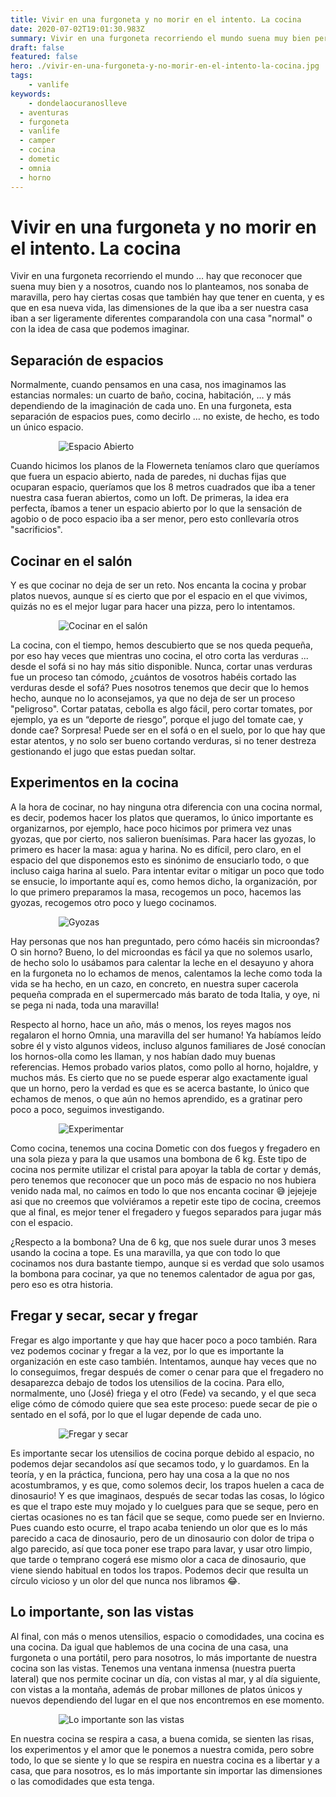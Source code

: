 ```yaml
---
title: Vivir en una furgoneta y no morir en el intento. La cocina
date: 2020-07-02T19:01:30.983Z
summary: Vivir en una furgoneta recorriendo el mundo suena muy bien pero hay ciertas cosas que también hay que tener en cuenta, como el espacio reducido de la cocina.
draft: false
featured: false
hero: ./vivir-en-una-furgoneta-y-no-morir-en-el-intento-la-cocina.jpg
tags:
	- vanlife
keywords:
	- dondelaocuranoslleve
  - aventuras
  - furgoneta
  - vanlife
  - camper
  - cocina
  - dometic
  - omnia
  - horno
---
```

# Vivir en una furgoneta y no morir en el intento. La cocina

Vivir en una furgoneta recorriendo el mundo … hay que reconocer que suena muy bien y a nosotros, cuando nos lo planteamos, nos sonaba de maravilla, pero hay ciertas cosas que también hay que tener en cuenta, y es que en esa nueva vida, las dimensiones de la que iba a ser nuestra casa iban a ser ligeramente diferentes comparandola con una casa "normal" o con la idea de casa que podemos imaginar.


## Separación de espacios

Normalmente, cuando pensamos en una casa, nos imaginamos las estancias normales: un cuarto de baño, cocina, habitación, … y más dependiendo de la imaginación de cada uno. En una furgoneta, esta separación de espacios pues, como decirlo … no existe, de hecho, es todo un único espacio.

<div style="max-width:350px;width:auto;margin:0 auto;">

![Espacio Abierto](./images/espacio-abierto_spazio-aperto.jpg)

</div>

Cuando hicimos los planos de la Flowerneta teníamos claro que queríamos que fuera un espacio abierto, nada de paredes, ni duchas fijas que ocuparan espacio, queríamos que los 8 metros cuadrados que iba a tener nuestra casa fueran abiertos, como un loft. De primeras, la idea era perfecta, íbamos a tener un espacio abierto por lo que la sensación de agobio o de poco espacio iba a ser menor, pero esto conllevaría otros "sacrificios".

## Cocinar en el salón

Y es que cocinar no deja de ser un reto. Nos encanta la cocina y probar platos nuevos, aunque sí es cierto que por el espacio en el que vivimos, quizás no es el mejor lugar para hacer una pizza, pero lo intentamos.

<div style="max-width:350px;width:auto;margin:0 auto;">

![Cocinar en el salón](./images/cocinar-en-el-salon_cucinare-in-salone.jpg)

</div>

La cocina, con el tiempo, hemos descubierto que se nos queda pequeña, por eso hay veces que mientras uno cocina, el otro corta las verduras ... desde el sofá si no hay más sitio disponible. Nunca, cortar unas verduras fue un proceso tan cómodo, ¿cuántos de vosotros habéis cortado las verduras desde el sofá? Pues nosotros tenemos que decir que lo hemos hecho, aunque no lo aconsejamos, ya que no deja de ser un proceso "peligroso". Cortar patatas, cebolla es algo fácil, pero cortar tomates, por ejemplo, ya es un “deporte de riesgo”, porque el jugo del tomate cae, y donde cae? Sorpresa! Puede ser en el sofá o en el suelo, por lo que hay que estar atentos, y no solo ser bueno cortando verduras, si no tener destreza gestionando el jugo que estas puedan soltar.

## Experimentos en la cocina

A la hora de cocinar, no hay ninguna otra diferencia con una cocina normal, es decir, podemos hacer los platos que queramos, lo único importante es organizarnos, por ejemplo, hace poco hicimos por primera vez unas gyozas, que por cierto, nos salieron buenísimas. Para hacer las gyozas, lo primero es hacer la masa: agua y harina. No es difícil, pero claro, en el espacio del que disponemos esto es sinónimo de ensuciarlo todo, o que incluso caiga harina al suelo. Para intentar evitar o mitigar un poco que todo se ensucie, lo importante aquí es, como hemos dicho, la organización, por lo que primero preparamos la masa, recogemos un poco, hacemos las gyozas, recogemos otro poco y luego cocinamos.

<div style="max-width:350px;width:auto;margin:0 auto;">

![Gyozas](./images/gyozas.jpg)

</div>

Hay personas que nos han preguntado, pero cómo hacéis sin microondas? O sin horno? Bueno, lo del microondas es fácil ya que no solemos usarlo, de hecho solo lo usábamos para calentar la leche en el desayuno y ahora en la furgoneta no lo echamos de menos, calentamos la leche como toda la vida se ha hecho, en un cazo, en concreto, en nuestra super cacerola pequeña comprada en el supermercado más barato de toda Italia, y oye, ni se pega ni nada, toda una maravilla!

Respecto al horno, hace un año, más o menos, los reyes magos nos regalaron el horno Omnia, una maravilla del ser humano! Ya habíamos leído sobre él y visto algunos videos, incluso algunos familiares de José conocían los hornos-olla como les llaman, y nos habían dado muy buenas referencias. Hemos probado varios platos, como pollo al horno, hojaldre, y muchos más. Es cierto que no se puede esperar algo exactamente igual que un horno, pero la verdad es que es se acerca bastante, lo único que echamos de menos, o que aún no hemos aprendido, es a gratinar pero poco a poco, seguimos investigando.

<div style="max-width:350px;width:auto;margin:0 auto;">

![Experimentar](./images/experimentar_sperimenti.jpg)

</div>

Como cocina, tenemos una cocina Dometic con dos fuegos y fregadero en una sola pieza y para la que usamos una bombona de 6 kg. Este tipo de cocina nos permite utilizar el cristal para apoyar la tabla de cortar y demás, pero tenemos que reconocer que un poco más de espacio no nos hubiera venido nada mal, no caímos en todo lo que nos encanta cocinar  😅 jejejeje asi que no creemos que volviéramos a repetir este tipo de cocina, creemos que al final, es mejor tener el fregadero y fuegos separados para jugar más con el espacio.

¿Respecto a la bombona? Una de 6 kg, que nos suele durar unos 3 meses usando la cocina a tope. Es una maravilla, ya que con todo lo que cocinamos nos dura bastante tiempo, aunque si es verdad que solo usamos la bombona para cocinar, ya que no tenemos calentador de agua por gas, pero eso es otra historia.

## Fregar y secar, secar y fregar

Fregar es algo importante y que hay que hacer poco a poco también. Rara vez podemos cocinar y fregar a la vez, por lo que es importante la organización en este caso también. Intentamos, aunque hay veces que no lo conseguimos, fregar después de comer o cenar para que el fregadero no desaparezca debajo de todos los utensilios de la cocina. Para ello, normalmente, uno (José) friega y el otro (Fede) va secando, y el que seca elige cómo de cómodo quiere que sea este proceso: puede secar de pie o sentado en el sofá, por lo que el lugar depende de cada uno.

<div style="max-width:350px;width:auto;margin:0 auto;">

![Fregar y secar](./images/fregar-y-secar_levare-e-asciugare.jpg)

</div>

Es importante secar los utensilios de cocina porque debido al espacio, no podemos dejar secandolos así que secamos todo, y lo guardamos. En la teoría, y en la práctica, funciona, pero hay una cosa a la que no nos acostumbramos, y es que, como solemos decir, los trapos huelen a caca de dinosaurio! Y es que imaginaos, después de secar todas las cosas, lo lógico es que el trapo este muy mojado y lo cuelgues para que se seque, pero en ciertas ocasiones no es tan fácil que se seque, como puede ser en Invierno. Pues cuando esto ocurre, el trapo acaba teniendo un olor que es lo más parecido a caca de dinosaurio, pero de un dinosaurio con dolor de tripa o algo parecido, así que toca poner ese trapo para lavar, y usar otro limpio, que tarde o temprano cogerá ese mismo olor a caca de dinosaurio, que viene siendo habitual en todos los trapos. Podemos decir que resulta un círculo vicioso y un olor del que nunca nos libramos 😂.

## Lo importante, son las vistas

Al final, con más o menos utensilios, espacio o comodidades, una cocina es una cocina. Da igual que hablemos de una cocina de una casa, una furgoneta o una portátil, pero para nosotros, lo más importante de nuestra cocina son las vistas. Tenemos una ventana inmensa (nuestra puerta lateral) que nos permite cocinar un día, con vistas al mar, y al día siguiente, con vistas a la montaña, además de probar millones de platos únicos y nuevos dependiendo del lugar en el que nos encontremos en ese momento.

<div style="max-width:350px;width:auto;margin:0 auto;">

![Lo importante son las vistas](./images/lo-importante-son-las-vistas_l_importante_e_il_panorama.jpg)

</div>

En nuestra cocina se respira a casa, a buena comida, se sienten las risas, los experimentos y el amor que le ponemos a nuestra comida, pero sobre todo, lo que se siente y lo que se respira en nuestra cocina es a libertar y a casa, que para nosotros, es lo más importante sin importar las dimensiones o las comodidades que esta tenga.
